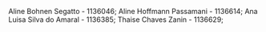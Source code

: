 Aline Bohnen Segatto - 1136046;
Aline Hoffmann Passamani - 1136614;
Ana Luisa Silva do Amaral - 1136385;
Thaise Chaves Zanin - 1136629;
